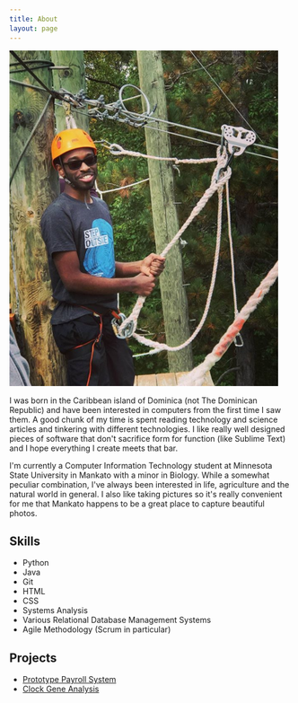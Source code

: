 ```yaml
---
title: About
layout: page
---
```

![Profile Image](/assets/images/zip-lining.png)

<p>I was born in the Caribbean island of Dominica (not The Dominican Republic) and have been interested in computers from the first time I saw them. A good chunk of my time is spent reading technology and science articles and tinkering with different technologies. I like really well designed pieces of software that don't sacrifice form for function (like Sublime Text) and I hope everything I create meets that bar.</p>

<p>I'm currently a Computer Information Technology student at Minnesota State University in Mankato with a minor in Biology. While a somewhat peculiar combination, I've always been interested in life, agriculture and the natural world in general. I also like taking pictures so it's really convenient for me that Mankato happens to be a great place to capture beautiful photos.</p>

<h2>Skills</h2>

<ul class="skill-list">
	<li>Python</li>
	<li>Java</li>
	<li>Git</li>
	<li>HTML</li>
	<li>CSS</li>
	<li>Systems Analysis</li>
	<li>Various Relational Database Management Systems</li>
	<li>Agile Methodology (Scrum in particular)</li>
</ul>

<h2>Projects</h2>

<ul>
	<li><a href="/prototype-payroll-system">Prototype Payroll System</a></li>
	<li><a href="/Clock-Gene-Analysis">Clock Gene Analysis</a></li>
</ul>
